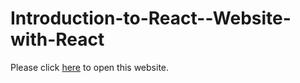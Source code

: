 # Introduction-to-React--Website-with-React
Please click [here](https://wxd990921.github.io/Introduction-to-React--Website-with-React/) to open this website.
